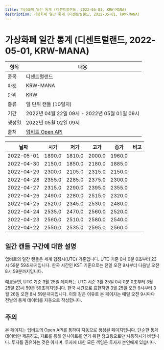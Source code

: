 ```yaml
---
title: 가상화폐 일간 통계 (디센트럴랜드, 2022-05-01, KRW-MANA)
description: 가상화폐 일간 통계 (디센트럴랜드, 2022-05-01, KRW-MANA)
---
```



가상화폐 일간 통계 (디센트럴랜드, 2022-05-01, KRW-MANA)
===

|항목|내용|
|--|--|
|종목|디센트럴랜드|
|마켓|KRW-MANA|
|단위|KRW|
|종류|일 단위 캔들 (10일치)|
|기간|2022년 04월 22일 09시 - 2022년 05월 01일 09시|
|생성일|2022년 05월 02일 09시|
|출처|[업비트 Open API](https://docs.upbit.com)|


|날짜|시가|저가|고가|종가|비고|
|--|--|--|--|--|--|
|2022-05-01|1890.0|1810.0|2000.0|1960.0|    |
|2022-04-30|2150.0|1850.0|2180.0|1885.0|    |
|2022-04-29|2300.0|2105.0|2315.0|2150.0|    |
|2022-04-28|2355.0|2285.0|2375.0|2300.0|    |
|2022-04-27|2315.0|2290.0|2395.0|2355.0|    |
|2022-04-26|2490.0|2280.0|2515.0|2320.0|    |
|2022-04-25|2520.0|2345.0|2530.0|2480.0|    |
|2022-04-24|2535.0|2470.0|2560.0|2520.0|    |
|2022-04-23|2560.0|2510.0|2580.0|2540.0|    |
|2022-04-22|2550.0|2535.0|2595.0|2560.0|    |


일간 캔들 구간에 대한 설명
---


업비트의 일간 캔들은 세계 협정시(UTC) 기준입니다. 
UTC 기준 0시 0분 0초부터 23시 59분 59초까지입니다. 
한국 시간인 KST 기준으로는 전일 오전 9시부터 다음날 오전 8시 59분까지입니다. 


예를들면, UTC 기준 3월 25일 데이터는 UTC 시준 3월 25일 0시 0분 0초부터 3월 25일 23시 59분 59초까지입니다. 
한국 시간으로 표현하면 3월 25일 오전 9시부터 3월 26일 오전 8시 59분까지입니다. 
이와 같은 이유로 본 페이지는 매일 오전 9시마다 전날의 통계 데이터를 자동으로 작성합니다. 


주의
---


본 페이지는 업비트의 Open API를 통하여 자동으로 생성된 페이지입니다. 
단순한 통계 데이터만 제공하고, 자료를 통해 인사이트를 얻기 위한 참고용으로만 사용하시기 바랍니다. 
투자를 권유하는 것은 아니며, 투자에 대한 모든 책임은 투자자 본인에게 있습니다. 
